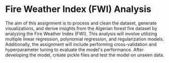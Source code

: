 # Fire Weather Index (FWI) Analysis

The aim of this assignment is to process and clean the dataset, generate visualizations, and derive insights from the Algerian forest fire dataset by analyzing the Fire Weather Index (FWI). This analysis will involve utilizing multiple linear regression, polynomial regression, and regularization models. Additionally, the assignment will include performing cross-validation and hyperparameter tuning to evaluate the model's performance. After developing the model, create pickle files and test the model on unseen data.
